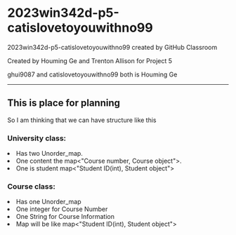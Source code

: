 # 2023win342d-p5-catislovetoyouwithno99
2023win342d-p5-catislovetoyouwithno99 created by GitHub Classroom
<p>
  Created by Houming Ge and Trenton Allison for Project 5
</p><p>
  ghui9087 and catislovetoyouwithno99 both is Houming Ge
</p>


<hr>
<h2>
This is place for planning
</h2>
<p>
So I am thinking that we can have structure like this
</p><bk><p><h3>
University class: 
</h3><li>
  Has two Unorder_map. 
</li><li>
  One content the map<"Course number, Course object">.
</li><li>
  One is student map<"Student ID(int), Student object">
</li></p><p><h3>
  Course class:
</h3><li>
  Has one Unorder_map
</li><li>
  One integer for Course Number
  </li><li>
  One String for Course Information
</li><li>
  Map will be like map<"Student ID(int), Student object">
</li></p><p>

